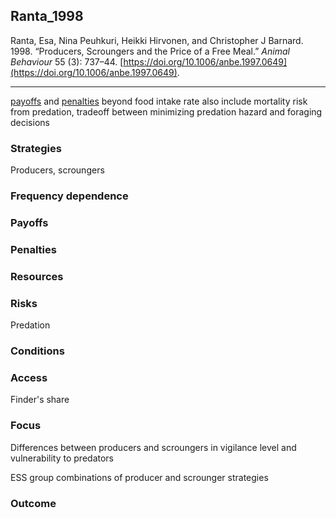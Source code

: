 ## Ranta_1998

Ranta, Esa, Nina Peuhkuri, Heikki Hirvonen, and Christopher J Barnard. 1998. “Producers, Scroungers and the Price of a Free Meal.” _Animal Behaviour_ 55 (3): 737–44. [https://doi.org/10.1006/anbe.1997.0649](https://doi.org/10.1006/anbe.1997.0649).

---
[payoffs](../topics/payoffs.md) and [penalties](../topics/penalties.md) beyond food intake rate also include mortality risk from predation, tradeoff between minimizing predation hazard and foraging decisions 


### Strategies
Producers, scroungers

### Frequency dependence

### Payoffs

### Penalties

### Resources

### Risks
Predation

### Conditions

### Access
Finder's share

### Focus
Differences between producers and scroungers in vigilance level and vulnerability to predators

ESS group combinations of producer and scrounger strategies

### Outcome


